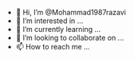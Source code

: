 - 👋 Hi, I’m @Mohammad1987razavi
- 👀 I’m interested in ...
- 🌱 I’m currently learning ...
- 💞️ I’m looking to collaborate on ...
- 📫 How to reach me ...

<!---
Mohammad1987razavi/Mohammad1987razavi is a ✨ special ✨ repository because its `README.md` (this file) appears on your GitHub profile.
You can click the Preview link to take a look at your changes.
--->
